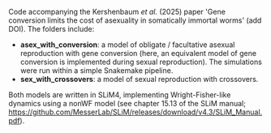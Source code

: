 Code accompanying the Kershenbaum *et al.* (2025) paper 'Gene conversion limits the cost of asexuality in somatically immortal worms' (add DOI). The folders include:
- **asex_with_conversion**: a model of obligate / facultative asexual reproduction with gene conversion (here, an equivalent model of gene conversion is implemented during sexual reproduction). The simulations were run within a simple Snakemake pipeline.
- **sex_with_crossovers**: a model of sexual reproduction with crossovers.
  
Both models are written in SLiM4, implementing Wright-Fisher-like dynamics using a nonWF model (see chapter 15.13 of the SLiM manual; https://github.com/MesserLab/SLiM/releases/download/v4.3/SLiM_Manual.pdf).
